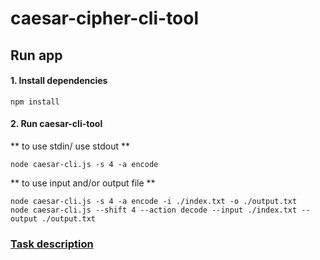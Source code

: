 # caesar-cipher-cli-tool

## Run app

#### 1. Install dependencies
```
npm install
```

#### 2. Run caesar-cli-tool
** to use stdin/ use stdout **
```
node caesar-cli.js -s 4 -a encode
```
** to use input and/or output file **
``` 
node caesar-cli.js -s 4 -a encode -i ./index.txt -o ./output.txt
node caesar-cli.js --shift 4 --action decode --input ./index.txt --output ./output.txt
```    

### [Task description](https://github.com/rolling-scopes-school/nodejs-course-template/blob/master/TASKS.md)